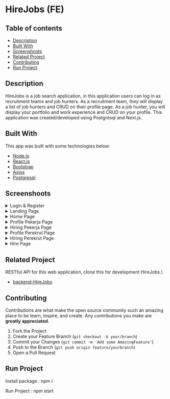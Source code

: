 <h1>HireJobs (FE)</h1>

## Table of contents

- [Description](#Description)
- [Built With](#built-with)
- [Screenshoots](#screenshoots)
- [Related Project](#related-project)
- [Contributing](#contributing)
- [Run Project](#run-project)

## Description

HireJobs is a job search application, in this application users can log in as recruitment teams and job hunters. As a recruitment team, they will display a list of job hunters and CRUD on their profile page. As a job hunter, you will display your portfolio and work experience and CRUD on your profile. This application was created/developed using Postgresql and Next.js.

## Built With

This app was built with some technologies below:

- [Node.js](https://nodejs.org/en/)
- [React.js](https://reactjs.org/)
- [Bootstrap](https://getbootstrap.com/)
- [Axios](https://axios-http.com/)
- [Postgresql](https://www.postgresql.org/)

## Screenshoots

<details>
  <summary>
    Login & Register
  </summary>
<img src="./screenshoots/Login.PNG" alt="Login Page" />
<img src="./screenshoots/Register.png" alt="Login Page" />
</details>

<details>
  <summary>
    Landing Page
  </summary>
<img src="./screenshoots/landing page.png" alt="Landing" />
</details>

<details>
  <summary>
   Home Page
  </summary>
<img src="./screenshoots/home page.png" alt="Home" />
</details>

<details>
  <summary>
   Profile Pekerja Page
  </summary>
<img src="./screenshoots/profile pekerja.png" alt="Profile" />
<img src="./screenshoots/update profile pekerja.png" alt="Update Profile" />
</details>

<details>
  <summary>
   Hiring Pekerja Page
  </summary>
<img src="./screenshoots/hiring pekerja.png" alt="Hiring" />
</details>

<details>
  <summary>
    Profile Perekrut Page
  </summary>
<img src="./screenshoots/profile perekrut.png" alt="Profile" />
<img src="./screenshoots/update profile perekrut.png" alt="Update Profile" />
</details>

<details>
  <summary>
    Hiring Perekrut Page
  </summary>
<img src="./screenshoots/Hiring perekrut.png" alt="Hiring" />
</details>

<details>
  <summary>
    Hire Page
  </summary>
<img src="./screenshoots/page hire.png" alt="Hire" />
</details>

## Related Project

RESTful API for this web application, clone this for development HireJobs.\

- [backend-HireJobs](https://github.com/rezafauzanakbar/backend-peworld)

## Contributing

Contributions are what make the open source community such an amazing place to be learn, inspire, and create. Any contributions you make are **greatly appreciated**.

1. Fork the Project
2. Create your Feature Branch (`git checkout -b your/branch`)
3. Commit your Changes (`git commit -m 'Add some AmazingFeature'`)
4. Push to the Branch (`git push origin feature/yourbranch`)
5. Open a Pull Request

## Run Project

Install package : npm i

Run Project : npm start
